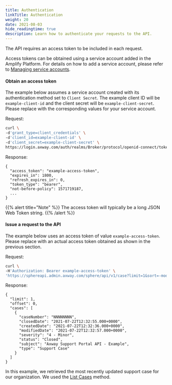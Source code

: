 ```yaml
---
title: Authentication
linkTitle: Authentication
weight: 20
date: 2021-08-03
hide_readingtime: true
description: Learn how to authenticate your requests to the API.
---
```


The API requires an access token to be included in each request.

Access tokens can be obtained using a service account added in the Amplify Platform.
For details on how to add a service account, please refer to [Managing service accounts](https://docs.axway.com/bundle/platform-management/page/docs/management_guide/organizations/managing_organizations/index.html#managing-service-accounts).

#### Obtain an access token

The example below assumes a service account created with its authentication method set to `Client Secret`.
The example client ID will be `example-client-id` and the client secret will be `example-client-secret`. Please replace with the corresponding values for your service account.

Request:

```bash
curl \
-d'grant_type=client_credentials' \
-d'client_id=example-client-id' \
-d'client_secret=example-client-secret' \
https://login.axway.com/auth/realms/Broker/protocol/openid-connect/token
```

Response:

```
{
  "access_token": "example-access-token",
  "expires_in": 1800,
  "refresh_expires_in": 0,
  "token_type": "bearer",
  "not-before-policy": 1571719187,
  ...
}
```

{{% alert title="Note" %}}
The access token will typically be a long JSON Web Token string.
{{% /alert %}}

#### Issue a request to the API

The example below uses an access token of value `example-access-token`. Please replace with an actual access token obtained as shown in the previous section.

Request:

```bash
curl \
-H'Authorization: Bearer example-access-token' \
'https://sphereapi.admin.axway.com/sphere/api/v1/case?limit=1&sort=-modifiedDate'
```

Response:

```
{
  "limit": 1,
  "offset": 0,
  "cases": [
    {
      "caseNumber": "NNNNNNNN",
      "closedDate": "2021-07-22T12:32:55.000+0000",
      "createdDate": "2021-07-22T12:32:36.000+0000",
      "modifiedDate": "2021-07-22T12:32:57.000+0000",
      "severity": "4 - Minor",
      "status": "Closed",
      "subject": "Axway Support Portal API - Example",
      "type": "Support Case"
    }
  ]
}
```

In this example, we retrieved the most recently updated support case for our organization.
We used the [List Cases](/docs/shared_services/supportapi/methods/list_cases/) method.
